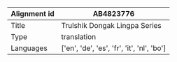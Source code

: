 |Alignment id | AB4823776
| --- | --- 
|Title | Trulshik Dongak Lingpa Series 
|Type | translation
|Languages | ['en', 'de', 'es', 'fr', 'it', 'nl', 'bo']